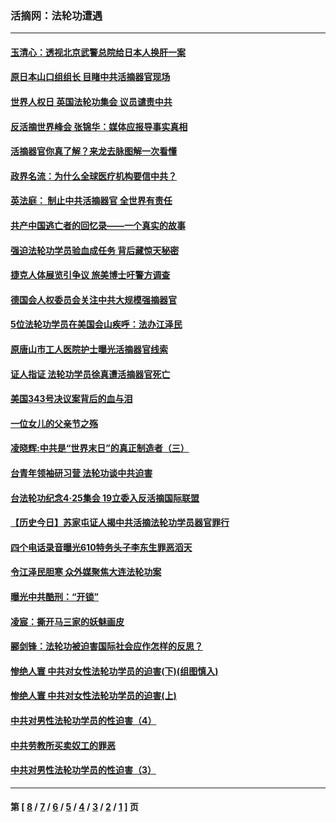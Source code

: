 ### 活摘网：法轮功遭遇
---
#### [玉清心：透视北京武警总院给日本人换肝一案](../../pages/nf5881/n13771978.md?11100430) 
#### [原日本山口组组长 目睹中共活摘器官现场](../../pages/nf5881/n13767360.md?11100430) 
#### [世界人权日 英国法轮功集会 议员谴责中共](../../pages/nf5881/n13431763.md?11100430) 
#### [反活摘世界峰会 张锦华：媒体应报导事实真相](../../pages/nf5881/n13278502.md?11100430) 
#### [活摘器官你真了解？来龙去脉图解一次看懂](../../pages/nf5881/n13013820.md?11100430) 
#### [政界名流：为什么全球医疗机构要信中共？](../../pages/nf5881/n11945479.md?11100430) 
#### [英法庭： 制止中共活摘器官 全世界有责任](../../pages/nf5881/n11330691.md?11100430) 
#### [共产中国逃亡者的回忆录——一个真实的故事](../../pages/nf5881/n10918649.md?11100430) 
#### [强迫法轮功学员验血成任务 背后藏惊天秘密](../../pages/nf5881/n4252384.md?11100430) 
#### [捷克人体展览引争议 旅美博士吁警方调查](../../pages/nf5881/n9429187.md?11100430) 
#### [德国会人权委员会关注中共大规模强摘器官](../../pages/nf5881/n8418950.md?11100430) 
#### [5位法轮功学员在美国会山疾呼：法办江泽民](../../pages/nf5881/n8101519.md?11100430) 
#### [原唐山市工人医院护士曝光活摘器官线索](../../pages/nf5881/n8076384.md?11100430) 
#### [证人指证 法轮功学员徐真遭活摘器官死亡](../../pages/nf5881/n8042467.md?11100430) 
#### [美国343号决议案背后的血与泪](../../pages/nf5881/n8020684.md?11100430) 
#### [一位女儿的父亲节之殇](../../pages/nf5881/n8014122.md?11100430) 
#### [凌晓辉:中共是“世界末日”的真正制造者（三）](../../pages/nf5881/n4210333.md?11100430) 
#### [台青年领袖研习营 法轮功谈中共迫害](../../pages/nf5881/n4141857.md?11100430) 
#### [台法轮功纪念4‧25集会 19立委入反活摘国际联盟](../../pages/nf5881/n4141821.md?11100430) 
#### [【历史今日】苏家屯证人揭中共活摘法轮功学员器官罪行](../../pages/nf5881/n4135912.md?11100430) 
#### [四个电话录音曝光610特务头子李东生罪恶滔天](../../pages/nf5881/n4040060.md?11100430) 
#### [令江泽民胆寒 众外媒聚焦大连法轮功案](../../pages/nf5881/n3932671.md?11100430) 
#### [曝光中共酷刑：“开锁”](../../pages/nf5881/n3889373.md?11100430) 
#### [凌宸：撕开马三家的妖魅画皮](../../pages/nf5881/n3849369.md?11100430) 
#### [郦剑锋：法轮功被迫害国际社会应作怎样的反思？](../../pages/nf5881/n3824560.md?11100430) 
#### [惨绝人寰 中共对女性法轮功学员的迫害(下)(组图慎入)](../../pages/nf5881/n3816285.md?11100430) 
#### [惨绝人寰 中共对女性法轮功学员的迫害(上)](../../pages/nf5881/n3815374.md?11100430) 
#### [中共对男性法轮功学员的性迫害（4）](../../pages/nf5881/n3769144.md?11100430) 
#### [中共劳教所买卖奴工的罪恶](../../pages/nf5881/n3769378.md?11100430) 
#### [中共对男性法轮功学员的性迫害（3）](../../pages/nf5881/n3768231.md?11100430) 

---
#### 第 [ [8](./8.md?11100430) / [7](./7.md?11100430) / [6](./6.md?11100430) / [5](./5.md?11100430) / [4](./4.md?11100430) / [3](./3.md?11100430) / [2](./2.md?11100430) / [1](./1.md?11100430) ] 页
